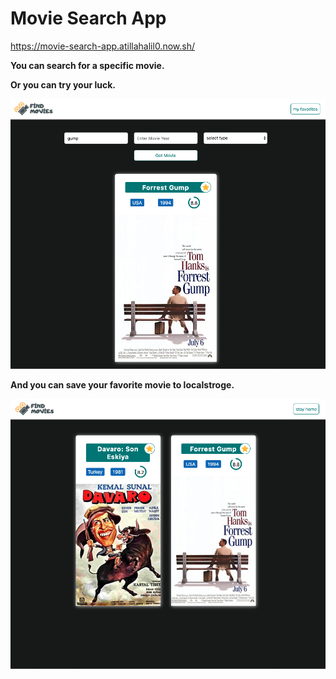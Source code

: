 # Movie Search App

https://movie-search-app.atillahalil0.now.sh/

**You can search for a specific movie.**

**Or you can try your luck.**

![find movie](./public/assets/image1.png)

**And you can save your favorite movie to localstroge.**

![find movie](./public/assets/image2.png)
